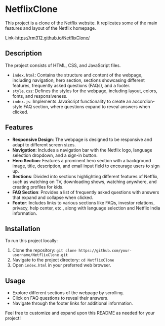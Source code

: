 # NetflixClone

This project is a clone of the Netflix website. It replicates some of the main features and layout of the Netflix homepage.


Link-https://rm312.github.io/NetflixClone/

## Description

The project consists of HTML, CSS, and JavaScript files.

- `index.html`: Contains the structure and content of the webpage, including navigation, hero section, sections showcasing different features, frequently asked questions (FAQs), and a footer.
- `style.css`: Defines the styles for the webpage, including layout, colors, fonts, and responsiveness.
- `index.js`: Implements JavaScript functionality to create an accordion-style FAQ section, where questions expand to reveal answers when clicked.

## Features

- **Responsive Design**: The webpage is designed to be responsive and adapt to different screen sizes.
- **Navigation**: Includes a navigation bar with the Netflix logo, language selection dropdown, and a sign-in button.
- **Hero Section**: Features a prominent hero section with a background image, title, description, and email input field to encourage users to sign up.
- **Sections**: Divided into sections highlighting different features of Netflix, such as watching on TV, downloading shows, watching anywhere, and creating profiles for kids.
- **FAQ Section**: Provides a list of frequently asked questions with answers that expand and collapse when clicked.
- **Footer**: Includes links to various sections like FAQs, investor relations, privacy, help center, etc., along with language selection and Netflix India information.

## Installation

To run this project locally:

1. Clone the repository: `git clone https://github.com/your-username/NetflixClone.git`
2. Navigate to the project directory: `cd NetflixClone`
3. Open `index.html` in your preferred web browser.

## Usage

- Explore different sections of the webpage by scrolling.
- Click on FAQ questions to reveal their answers.
- Navigate through the footer links for additional information.

Feel free to customize and expand upon this README as needed for your project!

